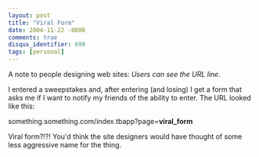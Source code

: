 ```yaml
---
layout: post
title: "Viral Form"
date: 2004-11-22 -0800
comments: true
disqus_identifier: 699
tags: [personal]
---
```

A note to people designing web sites: *Users can see the URL line*.

 I entered a sweepstakes and, after entering (and losing) I get a form
that asks me if I want to notify my friends of the ability to enter. The
URL looked like this:

 something.something.com/index.tbapp?page=**viral\_form**

 Viral form?!?! You'd think the site designers would have thought of
some less aggressive name for the thing.
